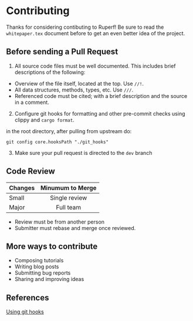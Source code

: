 Contributing
===

Thanks for considering contibuting to Ruperf! Be sure to read the `whitepaper.tex` document before to get an even better idea of the project.

Before sending a Pull Request
---

1. All source code files must be well documented. This includes brief descriptions of the following:
- Overview of the file itself, located at the top. Use `//!`.
- All data structures, methods, types, etc. Use `///`.
- Referenced code must be cited; with a brief description and the source in a comment.

2. Configure git hooks for formatting and other pre-commit checks using clippy and `cargo format`.

in the root directory, after pulling from upstream do:

```
git config core.hooksPath "./git_hooks"
```

3. Make sure your pull request is directed to the `dev` branch

Code Review
---

| Changes | Minumum to Merge |
|:------------- | :-------------: |
|Small  | Single review  |
|Major  |Full team      |

- Review must be from another person
- Submitter must rebase and merge once reviewed.

More ways to contribute
---

- Composing tutorials
- Writing blog posts
- Submitting bug reports
- Sharing and improving ideas

References
---

[Using git hooks][1]

[1]: https://git-scm.com/docs/githooks
